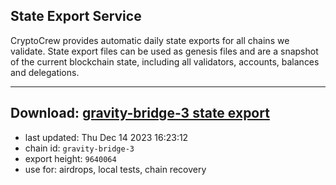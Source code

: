 ## State Export Service
CryptoCrew provides automatic daily state exports for all chains we validate. State export files can be used as genesis files and are a snapshot of the current blockchain state, including all validators, accounts, balances and delegations.

---
**Download: [gravity-bridge-3 state export](https://dl.ccvalidators.com/SERVICE/gravitybridge/gravity-bridge-3_export_9640064.json)**
---

- last updated: Thu Dec 14 2023 16:23:12
- chain id: `gravity-bridge-3`
- export height: `9640064`
- use for: airdrops, local tests, chain recovery
